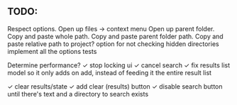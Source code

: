 ## TODO:

Respect options.
Open up files
-> context menu
Open up parent folder.
Copy and paste whole path.
Copy and paste parent folder path.
Copy and paste relative path to project?
option for not checking hidden directories
implement all the options
tests

Determine performance?
    ✓ stop locking ui
    ✓ cancel search
    ✓ fix results list model so it only adds on add, instead of feeding it the entire result list

✓ clear results/state
✓ add clear (results) button
✓ disable search button until there's text and a directory to search exists


